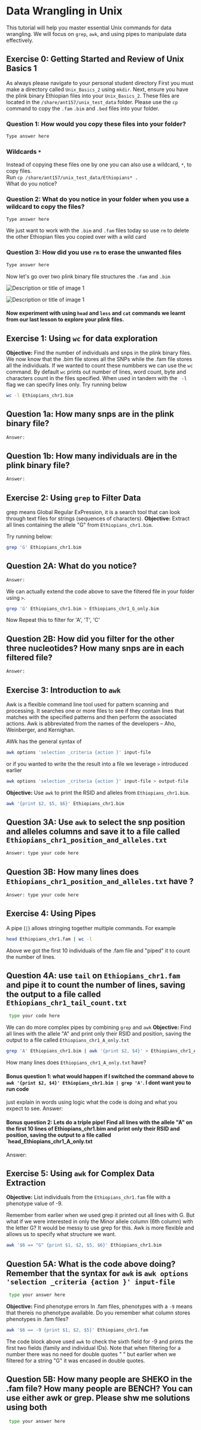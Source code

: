  
# Data Wrangling in Unix

This tutorial will help you master essential Unix commands for data wrangling. We will focus on `grep`, `awk`, and using pipes to manipulate data effectively. 

## Exercise 0: Getting Started and Review of Unix Basics 1
As always please navigate to your personal student directory 
First you must make a directory called `Unix_Basics_2` using `mkdir`. Next, ensure you have the plink binary Ethiopian files into your `Unix_Basics_2`.  These files are located
in the `/share/ant157/unix_test_data` folder. Please use the `cp` command to copy the `.fam` `.bim` and `.bed` files into your folder. 

### Question 1: How would you copy these files into your folder?
```bash
Type answer here
```

### Wildcards `*`

Instead of copying these files one by one you can also use a wildcard, `*`, to copy files.  
Run `cp /share/ant157/unix_test_data/Ethiopians* .`  
What do you notice? 

### Question 2: What do you notice in your folder when you use a wildcard to copy the files? 
```bash
Type answer here
```

We just want to work with the `.bim` and `.fam` files today so use `rm` to delete the other Ethiopian files you copied over with a wild card

### Question 3: How did you use `rm` to erase the unwanted files
```bash
Type answer here
```
Now let's go over two plink binary file structures the `.fam` and `.bim` 

![Description or title of image 1](bim_file.png)


![Description or title of image 1](fam_file.png)

#### Now experiment with using `head` and  `less` and `cat` commands we learnt from our last lesson to explore your plink files. 

## Exercise 1: Using `wc` for data exploration

**Objective:** Find the number of individuals and snps in the plink binary files.
We now know that the .bim file stores all the SNPs while the .fam file stores all the individuals. If we wanted to count these numbbers we can use the `wc` command. By default `wc` prints out number of lines, word count, byte and characters count in the files specified. When used in tandem with the ` -l` flag we can specify lines only. Try running below

```bash
wc -l Ethiopians_chr1.bim
```
## Question 1a: How many snps are in the plink binary file?

```bash
Answer:
```
## Question 1b: How many individuals are in the plink binary file?

```bash
Answer: 
```

## Exercise 2: Using `grep` to Filter Data

grep means Global Regular ExPression, it is a search tool that can look through text files for strings (sequences of characters).
**Objective:** Extract all lines containing the allele "G" from `Ethiopians_chr1.bim`.

Try running below:

```bash
grep 'G' Ethiopians_chr1.bim
```
## Question 2A: What do you notice?
```bash
Answer: 
```
We can actually extend the code above to save the filtered file in your folder using `>`. 

```bash
grep 'G' Ethiopians_chr1.bim > Ethiopians_chr1_G_only.bim
```
Now Repeat this to filter for 'A', 'T', 'C'

## Question 2B: How did you filter for the other three nucleotides? How many snps are in each filtered file?
```bash
Answer: 
```

## Exercise 3: Introduction to `awk`
Awk is a flexible command line tool used for pattern scanning and processing. It searches one or more files to see if they contain lines that matches with the specified patterns and then perform the associated actions. Awk is abbreviated from the names of the developers – Aho, Weinberger, and Kernighan. 

AWk has the general syntax of

```bash
awk options 'selection _criteria {action }' input-file 
```
or if you wanted to write the the result into a file we leverage `>` introduced earlier

```bash
awk options 'selection _criteria {action }' input-file > output-file
```

**Objective:** Use `awk` to print the RSID and alleles from `Ethiopians_chr1.bim`.

```bash
awk '{print $2, $5, $6}' Ethiopians_chr1.bim
```
## Question 3A: Use `awk` to select the snp position and alleles columns and save it to a file called `Ethiopians_chr1_position_and_alleles.txt`

```bash
Answer: type your code here
```
## Question 3B: How many lines does `Ethiopians_chr1_position_and_alleles.txt` have ?

```bash
Answer: type your code here
```
## Exercise 4:  Using Pipes
A pipe (`|`) allows stringing together multiple commands. For example

```bash
head Ethiopians_chr1.fam | wc -l
```
Above we got the first 10 individuals of the .fam file and "piped" it to count the number of lines.

## Question 4A: use `tail` on `Ethiopians_chr1.fam` and pipe it to count the number of lines, saving the output to a file called `Ethiopians_chr1_tail_count.txt`

```bash
 type your code here
```
We can do more complex pipes by combining `grep` and `awk` 
**Objective:** Find all lines with the allele "A" and print only their RSID and position, saving the output to a file called `Ethiopians_chr1_A_only.txt`

```bash
grep 'A' Ethiopians_chr1.bim | awk '{print $2, $4}' > Ethiopians_chr1_A_only.txt
```

How many lines does `Ethiopians_chr1_A_only.txt` have?

#### Bonus question 1: what would happen if I switched the command above to `awk '{print $2, $4}' Ethiopians_chr1.bim | grep 'A'`. I dont want you to run code  
just explain in words using logic what the code is doing and what you expect to see.
Answer:

#### Bonus question 2: Lets do a triple pipe! Find all lines with the allele "A" on the first 10 lines of Ethiopians_chr1.bim  and print only their RSID and position, saving the output to a file called `head_Ethiopians_chr1_A_only.txt
Answer:

## Exercise 5: Using `awk` for Complex Data Extraction

**Objective:** List individuals from the `Ethiopians_chr1.fam` file with a phenotype value of -9.

Remember from earlier when we used grep it printed out all lines with G. But what if we were interested in only the Minor allele column (6th column) with the letter G? It would be messy to use grep for this. Awk is more flexible and allows us to specify what structure we want.

```bash
awk '$6 == "G" {print $1, $2, $5, $6}' Ethiopians_chr1.bim
```
## Question 5A: What is the code above doing? Remember that the syntax for `awk` is `awk options 'selection _criteria {action }' input-file`

```bash
 type your answer here
```
**Objective:** Find phenotype errors 
In .fam files, phenotypes with a `-9` means that thereis no phenotype available. Do you remember what column stores phenotypes in .fam files? 

```bash
awk '$6 == -9 {print $1, $2, $5}' Ethiopians_chr1.fam
```
The code block above used `awk` to check the sixth field for -9 and prints the first two fields (family and individual IDs). 
Note that when filtering for a number there was no need for double quotes " " but earlier when we filtered for a string "G" it was encased in double quotes.

## Question 5B: How many people are SHEKO in the .fam file? How many people are BENCH? You can use either awk or grep. Please shw me solutions using both

```bash
 type your answer here
```


 
